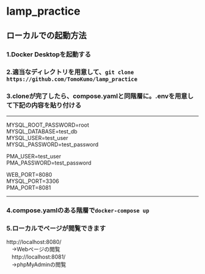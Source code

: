 # lamp_practice  

## ローカルでの起動方法

### 1.Docker Desktopを起動する  

### 2.適当なディレクトリを用意して、``git clone https://github.com/TomoKumo/lamp_practice``

### 3.cloneが完了したら、compose.yamlと同階層に。.envを用意して下記の内容を貼り付ける
***
MYSQL_ROOT_PASSWORD=root  
MYSQL_DATABASE=test_db  
MYSQL_USER=test_user  
MYSQL_PASSWORD=test_password  

PMA_USER=test_user  
PMA_PASSWORD=test_password  

WEB_PORT=8080  
MYSQL_PORT=3306  
PMA_PORT=8081  
***

### 4.compose.yamlのある階層で``docker-compose up``

### 5.ローカルでページが閲覧できます  
  http://localhost:8080/  
　→Webページの閲覧  
　http://localhost:8081/   
　→phpMyAdminの閲覧  